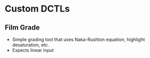 # Custom DCTLs

## Film Grade
- Simple grading tool that uses Naka-Rushton equation, highlight desaturation, etc.
- Expects linear input